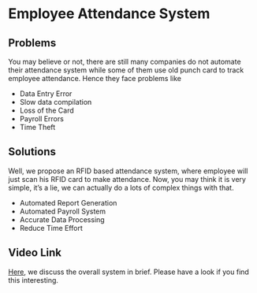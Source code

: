 # Employee Attendance System

## Problems

You may believe or not, there are still many companies do not automate their attendance system while some of them use old punch card to track employee attendance. Hence they face problems like 

* Data Entry Error
* Slow data compilation
* Loss of the Card
* Payroll Errors
* Time Theft

## Solutions

Well, we propose an RFID based attendance system, where employee will just scan his RFID card to make attendance. Now, you may think it is very simple, it’s a lie, we can actually do a lots of complex things with that. 

* Automated Report Generation
* Automated Payroll System
* Accurate Data Processing
* Reduce Time Effort

## Video Link 

[Here](https://youtu.be/2NxIpheA3Po), we discuss the overall system in brief. Please have a look if you find this interesting. 
